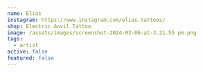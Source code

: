 ```yaml
---
name: Elias
instagram: https://www.instagram.com/elias.tattoos/
shop: Electric Anvil Tattoo
image: /assets/images/screenshot-2024-03-06-at-3.21.55 pm.png
tags:
  - artist
active: false
featured: false
---
```

